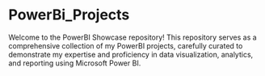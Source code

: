 # PowerBi_Projects
Welcome to the PowerBI Showcase repository! This repository serves as a comprehensive collection of my PowerBI projects, carefully curated to demonstrate my expertise and proficiency in data visualization, analytics, and reporting using Microsoft Power BI.
